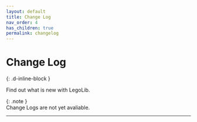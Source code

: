 ```yaml
---
layout: default
title: Change Log
nav_order: 4
has_children: true
permalink: changelog
---
```

# Change Log  
{: .d-inline-block }  

Find out what is new with LegoLib.  

{: .note }  
Change Logs are not yet avaliable.  


---


